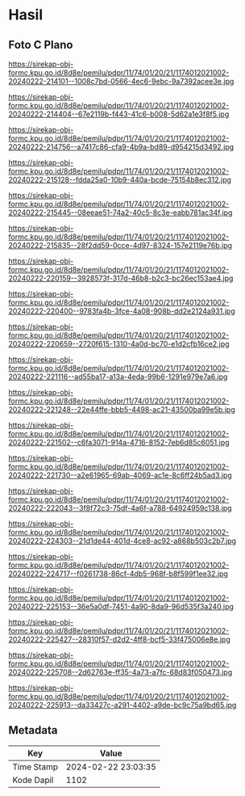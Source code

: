 # Hasil

## Foto C Plano

https://sirekap-obj-formc.kpu.go.id/8d8e/pemilu/pdpr/11/74/01/20/21/1174012021002-20240222-214101--1008c7bd-0566-4ec6-9ebc-9a7392acee3e.jpg

https://sirekap-obj-formc.kpu.go.id/8d8e/pemilu/pdpr/11/74/01/20/21/1174012021002-20240222-214404--67e2119b-f443-41c6-b008-5d62a1e3f8f5.jpg

https://sirekap-obj-formc.kpu.go.id/8d8e/pemilu/pdpr/11/74/01/20/21/1174012021002-20240222-214756--a7417c86-cfa9-4b9a-bd89-d954215d3492.jpg

https://sirekap-obj-formc.kpu.go.id/8d8e/pemilu/pdpr/11/74/01/20/21/1174012021002-20240222-215128--fdda25a0-10b9-440a-bcde-75154b8ec312.jpg

https://sirekap-obj-formc.kpu.go.id/8d8e/pemilu/pdpr/11/74/01/20/21/1174012021002-20240222-215445--08eeae51-74a2-40c5-8c3e-eabb781ac34f.jpg

https://sirekap-obj-formc.kpu.go.id/8d8e/pemilu/pdpr/11/74/01/20/21/1174012021002-20240222-215835--28f2dd59-0cce-4d97-8324-157e2119e76b.jpg

https://sirekap-obj-formc.kpu.go.id/8d8e/pemilu/pdpr/11/74/01/20/21/1174012021002-20240222-220159--3928573f-317d-46b8-b2c3-bc26ec153ae4.jpg

https://sirekap-obj-formc.kpu.go.id/8d8e/pemilu/pdpr/11/74/01/20/21/1174012021002-20240222-220400--9783fa4b-3fce-4a08-908b-dd2e2124a931.jpg

https://sirekap-obj-formc.kpu.go.id/8d8e/pemilu/pdpr/11/74/01/20/21/1174012021002-20240222-220659--2720f615-1310-4a0d-bc70-e1d2cfb16ce2.jpg

https://sirekap-obj-formc.kpu.go.id/8d8e/pemilu/pdpr/11/74/01/20/21/1174012021002-20240222-221116--ad55ba17-a13a-4eda-99b6-1291e979e7a6.jpg

https://sirekap-obj-formc.kpu.go.id/8d8e/pemilu/pdpr/11/74/01/20/21/1174012021002-20240222-221248--22e44ffe-bbb5-4498-ac21-43500ba99e5b.jpg

https://sirekap-obj-formc.kpu.go.id/8d8e/pemilu/pdpr/11/74/01/20/21/1174012021002-20240222-221502--c6fa3071-914a-4716-8152-7eb6d85c6051.jpg

https://sirekap-obj-formc.kpu.go.id/8d8e/pemilu/pdpr/11/74/01/20/21/1174012021002-20240222-221730--a2e61965-69ab-4069-ac1e-8c6ff24b5ad3.jpg

https://sirekap-obj-formc.kpu.go.id/8d8e/pemilu/pdpr/11/74/01/20/21/1174012021002-20240222-222043--3f8f72c3-75df-4a6f-a788-64924959c138.jpg

https://sirekap-obj-formc.kpu.go.id/8d8e/pemilu/pdpr/11/74/01/20/21/1174012021002-20240222-224303--21d1de44-401d-4ce8-ac92-a868b503c2b7.jpg

https://sirekap-obj-formc.kpu.go.id/8d8e/pemilu/pdpr/11/74/01/20/21/1174012021002-20240222-224717--f0261738-86cf-4db5-968f-b8f599f1ee32.jpg

https://sirekap-obj-formc.kpu.go.id/8d8e/pemilu/pdpr/11/74/01/20/21/1174012021002-20240222-225153--36e5a0df-7451-4a90-8da9-96d535f3a240.jpg

https://sirekap-obj-formc.kpu.go.id/8d8e/pemilu/pdpr/11/74/01/20/21/1174012021002-20240222-225427--28310f57-d2d2-4ff8-bcf5-33f475006e8e.jpg

https://sirekap-obj-formc.kpu.go.id/8d8e/pemilu/pdpr/11/74/01/20/21/1174012021002-20240222-225708--2d62763e-ff35-4a73-a7fc-68d83f050473.jpg

https://sirekap-obj-formc.kpu.go.id/8d8e/pemilu/pdpr/11/74/01/20/21/1174012021002-20240222-225913--da33427c-a291-4402-a9de-bc9c75a9bd65.jpg


## Metadata

| Key        | Value               |
| ---------- | ------------------- |
| Time Stamp | 2024-02-22 23:03:35 |
| Kode Dapil | 1102                |



